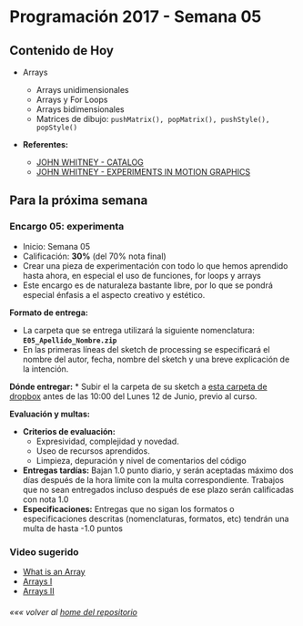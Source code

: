 # Programación 2017 - Semana 05
## Contenido de Hoy
* Arrays
  * Arrays unidimensionales
  * Arrays y For Loops
  * Arrays bidimensionales
  * Matrices de dibujo: `pushMatrix(), popMatrix(), pushStyle(), popStyle()`

* **Referentes:**
  * [JOHN WHITNEY - CATALOG](https://www.youtube.com/watch?v=TbV7loKp69s)
  * [JOHN WHITNEY - EXPERIMENTS IN MOTION GRAPHICS](https://www.youtube.com/watch?v=TbV7loKp69s)

## Para la próxima semana
### Encargo 05: experimenta
  * Inicio: Semana 05
  * Calificación: **30%** (del 70% nota final)
  * Crear una pieza de experimentación con todo lo que hemos aprendido hasta ahora, en especial el uso de funciones, for loops y arrays
  * Este encargo es de naturaleza bastante libre, por lo que se pondrá especial énfasis a el aspecto creativo y estético.

  **Formato de entrega:**
  * La carpeta que se entrega utilizará la siguiente nomenclatura: **`E05_Apellido_Nombre.zip`**
  * En las primeras líneas del sketch de processing se especificará el nombre del autor, fecha, nombre del sketch y una breve explicación de la intención.

  **Dónde entregar:**
    * Subir el la carpeta de su sketch a [esta carpeta de dropbox](
https://www.dropbox.com/request/JKPaPCWhBuVPtkbNLJ86) antes de las 10:00 del Lunes 12 de Junio, previo al curso.


  **Evaluación y multas:**
  * **Criterios de evaluación:**
  	* Expresividad, complejidad y novedad.
    * Useo de recursos aprendidos.
  	* Limpieza, depuración y nivel de comentarios del código
  * **Entregas tardías:**
  Bajan 1.0 punto diario, y serán aceptadas máximo dos días después de la hora límite con la multa correspondiente. Trabajos que no sean entregados incluso después de ese plazo serán calificadas con nota 1.0
  * **Especificaciones:**
  Entregas que no sigan los formatos o especificaciones descritas (nomenclaturas, formatos, etc) tendrán una multa de hasta -1.0 puntos

### Video sugerido
* [What is an Array](https://www.youtube.com/watch?v=NptnmWvkbTw)
* [Arrays I](https://www.acamica.com/clases/391/programacion-creativa-con-processing/arrays)
* [Arrays II](https://www.acamica.com/clases/410/programacion-creativa-con-processing/arrays-ii)

###### *««« volver al [home del repositorio](https://github.com/Franzel/UDD_Programacion_2017_1sem)*
